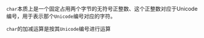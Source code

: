 `char`本质上是一个固定占用两个字节的无符号正整数、这个正整数对应于Unicode编号，用于表示那个`Unicode`编号对应的字符。

`char`的加减运算是按其`Unicode`编号进行运算